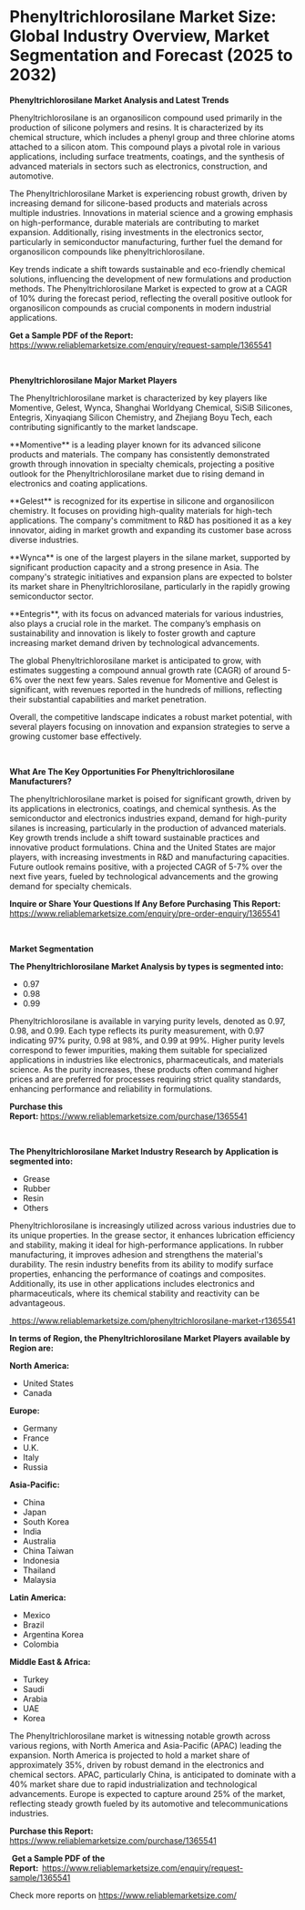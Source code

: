 <p><h1>Phenyltrichlorosilane Market Size: Global Industry Overview, Market Segmentation and Forecast (2025 to 2032)</h1></p><p><strong>Phenyltrichlorosilane Market Analysis and Latest Trends</strong></p>
<p><p>Phenyltrichlorosilane is an organosilicon compound used primarily in the production of silicone polymers and resins. It is characterized by its chemical structure, which includes a phenyl group and three chlorine atoms attached to a silicon atom. This compound plays a pivotal role in various applications, including surface treatments, coatings, and the synthesis of advanced materials in sectors such as electronics, construction, and automotive.</p><p>The Phenyltrichlorosilane Market is experiencing robust growth, driven by increasing demand for silicone-based products and materials across multiple industries. Innovations in material science and a growing emphasis on high-performance, durable materials are contributing to market expansion. Additionally, rising investments in the electronics sector, particularly in semiconductor manufacturing, further fuel the demand for organosilicon compounds like phenyltrichlorosilane.</p><p>Key trends indicate a shift towards sustainable and eco-friendly chemical solutions, influencing the development of new formulations and production methods. The Phenyltrichlorosilane Market is expected to grow at a CAGR of 10% during the forecast period, reflecting the overall positive outlook for organosilicon compounds as crucial components in modern industrial applications.</p></p>
<p><strong>Get a Sample PDF of the Report:&nbsp;</strong> <a href="https://www.reliablemarketsize.com/enquiry/request-sample/1365541?utm_campaign=2334&utm_medium=2&utm_source=Github&utm_content=ia&utm_term=22032025&utm_id=phenyltrichlorosilane">https://www.reliablemarketsize.com/enquiry/request-sample/1365541</a></p>
<p>&nbsp;</p>
<p><strong>Phenyltrichlorosilane Major Market Players</strong></p>
<p><p>The Phenyltrichlorosilane market is characterized by key players like Momentive, Gelest, Wynca, Shanghai Worldyang Chemical, SiSiB Silicones, Entegris, Xinyaqiang Silicon Chemistry, and Zhejiang Boyu Tech, each contributing significantly to the market landscape. </p><p>**Momentive** is a leading player known for its advanced silicone products and materials. The company has consistently demonstrated growth through innovation in specialty chemicals, projecting a positive outlook for the Phenyltrichlorosilane market due to rising demand in electronics and coating applications.</p><p>**Gelest** is recognized for its expertise in silicone and organosilicon chemistry. It focuses on providing high-quality materials for high-tech applications. The company's commitment to R&D has positioned it as a key innovator, aiding in market growth and expanding its customer base across diverse industries.</p><p>**Wynca** is one of the largest players in the silane market, supported by significant production capacity and a strong presence in Asia. The company's strategic initiatives and expansion plans are expected to bolster its market share in Phenyltrichlorosilane, particularly in the rapidly growing semiconductor sector.</p><p>**Entegris**, with its focus on advanced materials for various industries, also plays a crucial role in the market. The company’s emphasis on sustainability and innovation is likely to foster growth and capture increasing market demand driven by technological advancements.</p><p>The global Phenyltrichlorosilane market is anticipated to grow, with estimates suggesting a compound annual growth rate (CAGR) of around 5-6% over the next few years. Sales revenue for Momentive and Gelest is significant, with revenues reported in the hundreds of millions, reflecting their substantial capabilities and market penetration.</p><p>Overall, the competitive landscape indicates a robust market potential, with several players focusing on innovation and expansion strategies to serve a growing customer base effectively.</p></p>
<p>&nbsp;</p>
<p><strong>What Are The Key Opportunities For Phenyltrichlorosilane Manufacturers?</strong></p>
<p><p>The phenyltrichlorosilane market is poised for significant growth, driven by its applications in electronics, coatings, and chemical synthesis. As the semiconductor and electronics industries expand, demand for high-purity silanes is increasing, particularly in the production of advanced materials. Key growth trends include a shift toward sustainable practices and innovative product formulations. China and the United States are major players, with increasing investments in R&D and manufacturing capacities. Future outlook remains positive, with a projected CAGR of 5-7% over the next five years, fueled by technological advancements and the growing demand for specialty chemicals.</p></p>
<p><strong>Inquire or Share Your Questions If Any Before Purchasing This Report:</strong> <a href="https://www.reliablemarketsize.com/enquiry/pre-order-enquiry/1365541?utm_campaign=2334&utm_medium=2&utm_source=Github&utm_content=ia&utm_term=22032025&utm_id=phenyltrichlorosilane">https://www.reliablemarketsize.com/enquiry/pre-order-enquiry/1365541</a></p>
<p>&nbsp;</p>
<p><strong>Market Segmentation</strong></p>
<p><strong>The Phenyltrichlorosilane Market Analysis by types is segmented into:</strong></p>
<p><ul><li>0.97</li><li>0.98</li><li>0.99</li></ul></p>
<p><p>Phenyltrichlorosilane is available in varying purity levels, denoted as 0.97, 0.98, and 0.99. Each type reflects its purity measurement, with 0.97 indicating 97% purity, 0.98 at 98%, and 0.99 at 99%. Higher purity levels correspond to fewer impurities, making them suitable for specialized applications in industries like electronics, pharmaceuticals, and materials science. As the purity increases, these products often command higher prices and are preferred for processes requiring strict quality standards, enhancing performance and reliability in formulations.</p></p>
<p><strong>Purchase this Report:&nbsp;</strong><a href="https://www.reliablemarketsize.com/purchase/1365541?utm_campaign=2334&utm_medium=2&utm_source=Github&utm_content=ia&utm_term=22032025&utm_id=phenyltrichlorosilane">https://www.reliablemarketsize.com/purchase/1365541</a></p>
<p>&nbsp;</p>
<p><strong>The Phenyltrichlorosilane Market Industry Research by Application is segmented into:</strong></p>
<p><ul><li>Grease</li><li>Rubber</li><li>Resin</li><li>Others</li></ul></p>
<p><p>Phenyltrichlorosilane is increasingly utilized across various industries due to its unique properties. In the grease sector, it enhances lubrication efficiency and stability, making it ideal for high-performance applications. In rubber manufacturing, it improves adhesion and strengthens the material's durability. The resin industry benefits from its ability to modify surface properties, enhancing the performance of coatings and composites. Additionally, its use in other applications includes electronics and pharmaceuticals, where its chemical stability and reactivity can be advantageous.</p></p>
<p><a href="https://www.reliablemarketsize.com/phenyltrichlorosilane-market-r1365541?utm_campaign=2334&utm_medium=2&utm_source=Github&utm_content=ia&utm_term=22032025&utm_id=phenyltrichlorosilane">&nbsp;https://www.reliablemarketsize.com/phenyltrichlorosilane-market-r1365541</a></p>
<p><strong>In terms of Region, the Phenyltrichlorosilane Market Players available by Region are:</strong></p>
<p>
    <p> <strong> North America: </strong>
        <ul>
            <li>United States</li>
            <li>Canada</li>
        </ul>
        </p> 
    <p> <strong> Europe: </strong>
        <ul>
            <li>Germany</li>
            <li>France</li>
            <li>U.K.</li>
            <li>Italy</li>
            <li>Russia</li>
        </ul>
        </p> 
    <p> <strong> Asia-Pacific: </strong>
        <ul>
            <li>China</li>
            <li>Japan</li>
            <li>South Korea</li>
            <li>India</li>
            <li>Australia</li>
            <li>China Taiwan</li>
            <li>Indonesia</li>
            <li>Thailand</li>
            <li>Malaysia</li>
        </ul>
        </p> 
    <p> <strong> Latin America: </strong>
        <ul>
            <li>Mexico</li>
            <li>Brazil</li>
            <li>Argentina Korea</li>
            <li>Colombia</li>
        </ul>
        </p> 
    <p> <strong> Middle East & Africa: </strong>
        <ul>
            <li>Turkey</li>
            <li>Saudi</li>
            <li>Arabia</li>
            <li>UAE</li>
            <li>Korea</li>
        </ul>
    </p>
    </p>
<p><p>The Phenyltrichlorosilane market is witnessing notable growth across various regions, with North America and Asia-Pacific (APAC) leading the expansion. North America is projected to hold a market share of approximately 35%, driven by robust demand in the electronics and chemical sectors. APAC, particularly China, is anticipated to dominate with a 40% market share due to rapid industrialization and technological advancements. Europe is expected to capture around 25% of the market, reflecting steady growth fueled by its automotive and telecommunications industries.</p></p>
<p><strong>Purchase this Report: </strong><a href="https://www.reliablemarketsize.com/purchase/1365541?utm_campaign=2334&utm_medium=2&utm_source=Github&utm_content=ia&utm_term=22032025&utm_id=phenyltrichlorosilane">https://www.reliablemarketsize.com/purchase/1365541</a></p>
<p>&nbsp;<strong>Get a Sample PDF of the Report:&nbsp;&nbsp;</strong><a href="https://www.reliablemarketsize.com/enquiry/request-sample/1365541?utm_campaign=2334&utm_medium=2&utm_source=Github&utm_content=ia&utm_term=22032025&utm_id=phenyltrichlorosilane">https://www.reliablemarketsize.com/enquiry/request-sample/1365541</a></p>
<p><strong></strong></p>
<p>Check more reports on <a href="https://www.reliablemarketsize.com/?utm_campaign=2334&utm_medium=2&utm_source=Github&utm_content=ia&utm_term=22032025&utm_id=phenyltrichlorosilane">https://www.reliablemarketsize.com/</a></p>
